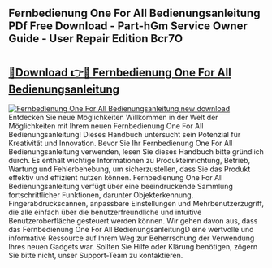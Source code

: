 ## Fernbedienung One For All Bedienungsanleitung PDf Free Download - Part-hGm Service Owner Guide - User Repair Edition Bcr7O

# <h2><a href="http://df4i7ob.blite.top/?on=Fernbedienung+One+For+All+Bedienungsanleitung">🔗Download 👉🔴 Fernbedienung One For All Bedienungsanleitung</a></h2>

[![Fernbedienung One For All Bedienungsanleitung new download](https://i.imgur.com/lujVjoI.png)](http://df4i7ob.blite.top/?on=Fernbedienung+One+For+All+Bedienungsanleitung)
Entdecken Sie neue Möglichkeiten Willkommen in der Welt der Möglichkeiten mit Ihrem neuen Fernbedienung One For All Bedienungsanleitung! Dieses Handbuch untersucht sein Potenzial für Kreativität und Innovation. Bevor Sie Ihr Fernbedienung One For All Bedienungsanleitung verwenden, lesen Sie dieses Handbuch bitte gründlich durch. Es enthält wichtige Informationen zu Produkteinrichtung, Betrieb, Wartung und Fehlerbehebung, um sicherzustellen, dass Sie das Produkt effektiv und effizient nutzen können. Fernbedienung One For All Bedienungsanleitung verfügt über eine beeindruckende Sammlung fortschrittlicher Funktionen, darunter Objekterkennung, Fingerabdruckscannen, anpassbare Einstellungen und Mehrbenutzerzugriff, die alle einfach über die benutzerfreundliche und intuitive Benutzeroberfläche gesteuert werden können. Wir gehen davon aus, dass das Fernbedienung One For All BedienungsanleitungD eine wertvolle und informative Ressource auf Ihrem Weg zur Beherrschung der Verwendung Ihres neuen Gadgets war. Sollten Sie Hilfe oder Klärung benötigen, zögern Sie bitte nicht, unser Support-Team zu kontaktieren.
